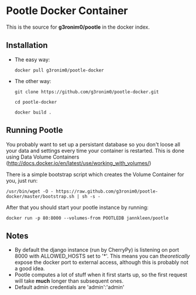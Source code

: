 Pootle Docker Container
=======================

This is the source for **g3ronim0/pootle** in the docker index.

Installation
------------

- The easy way:

    ```
    docker pull g3ronim0/pootle-docker
    ```

- The other way:

    ```
    git clone https://github.com/g3ronim0/pootle-docker.git

    cd pootle-docker

    docker build .
    ```


Running Pootle
--------------

You probably want to set up a persistant database so you don't loose all your data and settings every time your container is restarted. This is done using Data Volume Containers (http://docs.docker.io/en/latest/use/working_with_volumes/)

There is a simple bootstrap script which creates the Volume Container for you, just run:

```
/usr/bin/wget -O - https://raw.github.com/g3ronim0/pootle-docker/master/bootstrap.sh | sh -s -
```

After that you should start your pootle instance by running:

```
docker run -p 80:8000 --volumes-from POOTLEDB jannkleen/pootle
```


Notes
-----

- By default the django instance (run by CherryPy) is listening on port 8000 with ALLOWED_HOSTS set to '\*'. This means you can *theoretically* expose the docker port to external access, although this is probably not a good idea.
- Pootle computes a lot of stuff when it first starts up, so the first request will take **much** longer than subsequent ones.
- Default admin credentials are 'admin':'admin'

